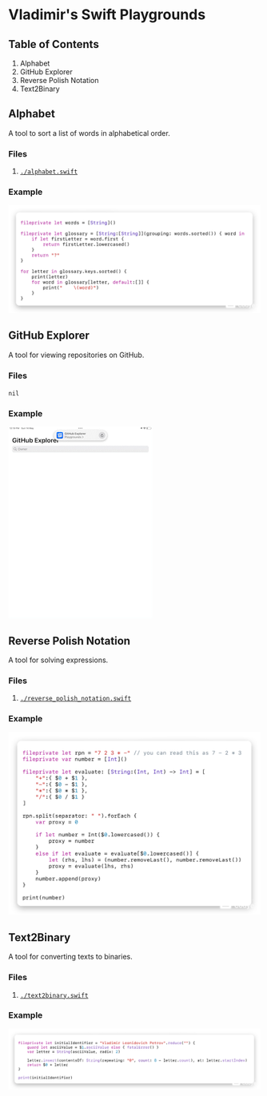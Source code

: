 # Vladimir's Swift Playgrounds
## Table of Contents
1. Alphabet
2. GitHub Explorer
3. Reverse Polish Notation
4. Text2Binary

## Alphabet
A tool to sort a list of words in alphabetical order.

### Files
1. [`./alphabet.swift`](./alphabet.swift)

### Example
![Alphabet.swift](./photos/alphabet.png)

## GitHub Explorer
A tool for viewing repositories on GitHub.

### Files
`nil`

### Example
![GitHub Explorer](./videos/github_explorer.gif)

## Reverse Polish Notation
A tool for solving expressions.

### Files
1. [`./reverse_polish_notation.swift`](./reverse_polish_notation.swift)

### Example
![Reverse Polish Notation](./photos/reverse_polish_notation.png)

## Text2Binary
A tool for converting texts to binaries.

### Files
1. [`./text2binary.swift`](./text2binary.swift)

### Example
![Text -> Binary](./photos/text2binary.png)
